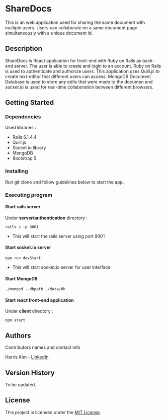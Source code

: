 # ShareDocs

This is an web application used for sharing the same document with multiple users. 
Users can collaborate on a same document page simultaneously with a unique document id.  

## Description

ShareDocs is React application for front-end with Ruby on Rails as back-end server. The user is able to create and login to an account. Ruby on Rails is used to authenticate and authorize users. This application uses Quill.js to create text-editor that different users can access. MongoDB Document Database is used to store any edits that were made to the documen and socket.io is used for real-time collaboration between different browsers.

## Getting Started

### Dependencies

Used libraries :
- Rails 6.1.4.4
- Quill.js
- Socket.io library
- MongoDB
- Bootstrap 5

### Installing

Run git clone and follow guidelines below to start the app.


### Executing program

#### Start rails server

Under **server/authentication** directory :
```
rails s -p 8001
```
- This will start the rails server using port 8001

#### Start socket.io server
```
npm run devStart
```
- This will start socket.io server for user interface

#### Start MongoDB

```
./mongod --dbpath ./data/db
```

#### Start react front-end application

Under **client** directory :

```
npm start
```

## Authors

Contributors names and contact info

Harris Kim  - [LinkedIn](https://www.linkedin.com/in/harris-kim/)

## Version History

To be updated.

## License

This project is licensed under the [MIT License](https://choosealicense.com/licenses/mit/).
